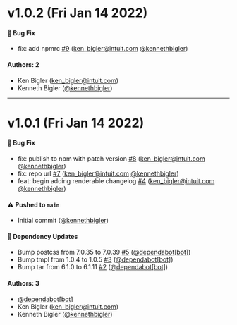 # v1.0.2 (Fri Jan 14 2022)

#### 🐛 Bug Fix

- fix: add npmrc [#9](https://github.com/kennethbigler/whats-new/pull/9) (ken_bigler@intuit.com [@kennethbigler](https://github.com/kennethbigler))

#### Authors: 2

- Ken Bigler (ken_bigler@intuit.com)
- Kenneth Bigler ([@kennethbigler](https://github.com/kennethbigler))

---

# v1.0.1 (Fri Jan 14 2022)

#### 🐛 Bug Fix

- fix: publish to npm with patch version [#8](https://github.com/kennethbigler/whats-new/pull/8) (ken_bigler@intuit.com [@kennethbigler](https://github.com/kennethbigler))
- fix: repo url [#7](https://github.com/kennethbigler/whats-new/pull/7) (ken_bigler@intuit.com [@kennethbigler](https://github.com/kennethbigler))
- feat: begin adding renderable changelog [#4](https://github.com/kennethbigler/whats-new/pull/4) (ken_bigler@intuit.com [@kennethbigler](https://github.com/kennethbigler))

#### ⚠️ Pushed to `main`

- Initial commit ([@kennethbigler](https://github.com/kennethbigler))

#### 🔩 Dependency Updates

- Bump postcss from 7.0.35 to 7.0.39 [#5](https://github.com/kennethbigler/whats-new/pull/5) ([@dependabot[bot]](https://github.com/dependabot[bot]))
- Bump tmpl from 1.0.4 to 1.0.5 [#3](https://github.com/kennethbigler/whats-new/pull/3) ([@dependabot[bot]](https://github.com/dependabot[bot]))
- Bump tar from 6.1.0 to 6.1.11 [#2](https://github.com/kennethbigler/whats-new/pull/2) ([@dependabot[bot]](https://github.com/dependabot[bot]))

#### Authors: 3

- [@dependabot[bot]](https://github.com/dependabot[bot])
- Ken Bigler (ken_bigler@intuit.com)
- Kenneth Bigler ([@kennethbigler](https://github.com/kennethbigler))
